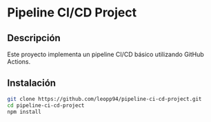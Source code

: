 # Pipeline CI/CD Project

## Descripción
Este proyecto implementa un pipeline CI/CD básico utilizando GitHub Actions.

## Instalación
```bash
git clone https://github.com/leopp94/pipeline-ci-cd-project.git
cd pipeline-ci-cd-project
npm install
